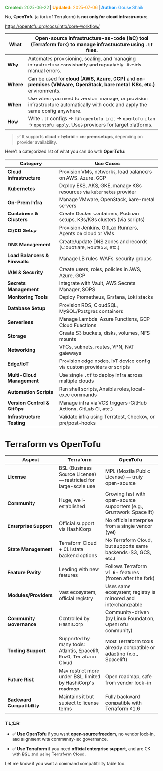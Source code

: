 <span style="color:#4caf50;"><b>Created:</b> 2025-06-22</span> | <span style="color:#ff9800;"><b>Updated:</b> 2025-07-06</span> | <span style="color:#2196f3;"><b>Author:</b> Gouse Shaik</span>

No, **OpenTofu** (a fork of Terraform) is **not only for cloud infrastructure**.

https://opentofu.org/docs/intro/core-workflow/

|**What**|Open-source infrastructure-as-code (IaC) tool (Terraform fork) to manage infrastructure using `.tf` files.|
|---|---|
|**Why**|Automates provisioning, scaling, and managing infrastructure consistently and repeatably. Avoids manual errors.|
|**Where**|Can be used for **cloud (AWS, Azure, GCP)** and **on-premises (VMware, OpenStack, bare metal, K8s, etc.)** environments.|
|**When**|Use when you need to version, manage, or provision infrastructure automatically with code and apply the same config anywhere.|
|**How**|Write `.tf` configs → run `opentofu init` → `opentofu plan` → `opentofu apply`. Uses providers for target platforms.|

> ✅ It supports **cloud + hybrid + on-prem setups**, depending on provider availability.

Here’s a categorized list of what you can do with **OpenTofu**:

|**Category**|**Use Cases**|
|---|---|
|**Cloud Infrastructure**|Provision VMs, networks, load balancers on AWS, Azure, GCP|
|**Kubernetes**|Deploy EKS, AKS, GKE, manage K8s resources via `kubernetes` provider|
|**On-Prem Infra**|Manage VMware, OpenStack, bare-metal servers|
|**Containers & Clusters**|Create Docker containers, Podman setups, K3s/K8s clusters (via scripts)|
|**CI/CD Setup**|Provision Jenkins, GitLab Runners, Agents on cloud or VMs|
|**DNS Management**|Create/update DNS zones and records (Cloudflare, Route53, etc.)|
|**Load Balancers & Firewalls**|Manage LB rules, WAFs, security groups|
|**IAM & Security**|Create users, roles, policies in AWS, Azure, GCP|
|**Secrets Management**|Integrate with Vault, AWS Secrets Manager, SOPS|
|**Monitoring Tools**|Deploy Prometheus, Grafana, Loki stacks|
|**Database Setup**|Provision RDS, CloudSQL, MySQL/Postgres containers|
|**Serverless**|Manage Lambda, Azure Functions, GCP Cloud Functions|
|**Storage**|Create S3 buckets, disks, volumes, NFS mounts|
|**Networking**|VPCs, subnets, routes, VPN, NAT gateways|
|**Edge/IoT**|Provision edge nodes, IoT device config via custom providers or scripts|
|**Multi-Cloud Management**|Use single `.tf` to deploy infra across multiple clouds|
|**Automation Scripts**|Run shell scripts, Ansible roles, local-exec commands|
|**Version Control & GitOps**|Manage infra via VCS triggers (GitHub Actions, GitLab CI, etc.)|
|**Infrastructure Testing**|Validate infra using Terratest, Checkov, or pre/post-hooks|
# Terraform vs OpenTofu

|**Aspect**|**Terraform**|**OpenTofu**|
|---|---|---|
|**License**|BSL (Business Source License) — restricted for large-scale use|MPL (Mozilla Public License) — truly open-source|
|**Community**|Huge, well-established|Growing fast with open-source supporters (e.g., Gruntwork, Spacelift)|
|**Enterprise Support**|Official support via HashiCorp|No official enterprise from a single vendor (yet)|
|**State Management**|Terraform Cloud + CLI state backend options|No Terraform Cloud, but supports same backends (S3, GCS, etc.)|
|**Feature Parity**|Leading with new features|Follows Terraform v1.6+ features (frozen after the fork)|
|**Modules/Providers**|Vast ecosystem, official registry|Uses same ecosystem; registry is mirrored and interchangeable|
|**Community Governance**|Controlled by HashiCorp|Community-driven (by Linux Foundation, OpenTofu community)|
|**Tooling Support**|Supported by many tools: Atlantis, Spacelift, Env0, Terraform Cloud|Most Terraform tools already compatible or adapting (e.g., Spacelift)|
|**Future Risk**|May restrict more under BSL, limited by HashiCorp's roadmap|Open roadmap, safe from vendor lock-in|
|**Backward Compatibility**|Maintains it but subject to license terms|Fully backward compatible with Terraform ≤1.6|

### TL;DR

- ✅ **Use OpenTofu** if you want **open-source freedom**, no vendor lock-in, and alignment with community-led governance.
    
- ✅ **Use Terraform** if you need **official enterprise support**, and are OK with BSL and using Terraform Cloud.
    

Let me know if you want a command compatibility table too.